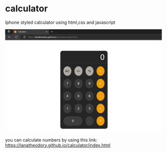 # calculator
Iphone styled calculator using html,css and javascript

![calculator](https://github.com/LanaTheodory/calculator/blob/main/images/Calculator.png?raw=true)


you can calculate numbers by using this link: https://lanatheodory.github.io/calculator/index.html
